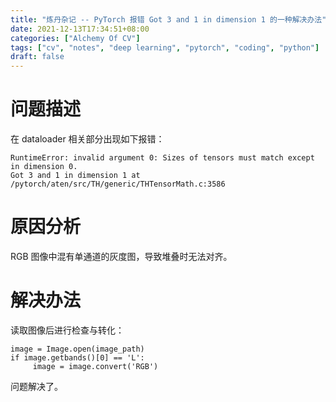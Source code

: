 ```yaml
---
title: "炼丹杂记 -- PyTorch 报错 Got 3 and 1 in dimension 1 的一种解决办法"
date: 2021-12-13T17:34:51+08:00
categories: ["Alchemy Of CV"]
tags: ["cv", "notes", "deep learning", "pytorch", "coding", "python"]
draft: false
---
```


# 问题描述

在 dataloader 相关部分出现如下报错：  

```
RuntimeError: invalid argument 0: Sizes of tensors must match except in dimension 0. 
Got 3 and 1 in dimension 1 at /pytorch/aten/src/TH/generic/THTensorMath.c:3586
```

# 原因分析

RGB 图像中混有单通道的灰度图，导致堆叠时无法对齐。  

# 解决办法

读取图像后进行检查与转化：  

```
image = Image.open(image_path)
if image.getbands()[0] == 'L':
     image = image.convert('RGB')
```

问题解决了。  
